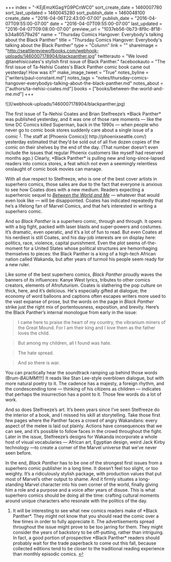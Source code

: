 +++
index = "-KEjEmzKGagYG9PCnWC0"
sort_create_date = 1460007780
sort_last_updated = 1460045280
sort_publish_date = 1460048100
create_date = "2016-04-06T22:43:00-07:00"
publish_date = "2016-04-07T09:55:00-07:00"
date = "2016-04-07T09:55:00-07:00"
last_updated = "2016-04-07T09:08:00-07:00"
preview_url = "1037eb56-0b73-8f9c-8f18-b34a80579a26"
name = "Thursday Comics Hangover: Everybody's talking about the Black Panther"
title = "Thursday Comics Hangover: Everybody's talking about the Black Panther"
type = "Column"
link = ""
shareimage = "http://seattlereviewofbooks.com/webhook-uploads/1460007178904/blackpanther.jpg"
twitterauto = "We loved @tanehisicoates's stylish first issue of Black Panther."
facebookauto = "The first issue of Ta-Nehisi Coates's Black Panther comic book came out yesterday! How was it?"
make_image_tweet = "True"
notes_byline = ["writers/paul-constant.md"]
notes_tags = "notes/thursday-comics-hangover-everybodys-talking-about-the-black-panther.md"
notes_about = ["authors/ta-nehisi-coates.md"]
books = ["books/between-the-world-and-me.md"]
+++
<p class="image-left">![](/webhook-uploads/1460007178904/blackpanther.jpg)</p>The first issue of Ta-Nehisi Coates and Brian Stelfreeze’s *Black Panther* was published yesterday, and it was one of those rare moments — like the time DC Comics killed Superman, back in the 1990s — when people who never go to comic book stores suddenly care about a single issue of a comic <sup><a href="#en-2016-04-07-01" id="enr-2016-04-07-01">1</a></sup>. The staff at [Phoenix Comics]( http://phoenixseattle.com/) yesterday estimated that they’d be sold out of all five dozen copies of the comic on their shelves by the end of the day. (That number doesn’t even include the issues that regular Phoenix customers like myself had reserved months ago.) Clearly, *Black Panther* is pulling new and long-since-lapsed readers into comics stores, a feat which not even a seemingly relentless onslaught of comic book movies can manage.

With all due respect to Stelfreeze, who is one of the best cover artists in superhero comics, those sales are due to the fact that everyone is anxious to see how Coates does with a new medium. Readers expecting a superheroic sequel to [*Between the World and Me*]( http://seattlereviewofbooks.com/reviews/the-seattle-of-your-nightmares/) — whatever that would even look like — will be disappointed. Coates has indicated repeatedly that he’s a lifelong fan of Marvel Comics, and that he’s interested in writing a superhero comic. 

And so *Black Panther* is a superhero comic, through and through. It opens with a big fight, packed with laser blasts and super-powers and costumes. It’s dramatic, even operatic, and it’s a lot of fun to read. But even Coates at his nerdiest is still Coates, and his day-job interests are on display here: politics, race, violence, capital punishment. Even the plot seems of-the-moment for a United States whose political structures are hemorrhaging themselves to pieces: the Black Panther is a king of a high-tech African nation called Wakanda, but after years of turmoil his people seem ready for a new ruler.

Like some of the best superhero comics, *Black Panther* proudly waves the banners of its influences: Kanye West lyrics, tributes to other comics creators, elements of Afrofuturism. Coates is slathering the pop culture on thick, here, and it’s delicious. He's especially gifted at dialogue; the economy of word balloons and captions often escapes writers more used to the vast expanse of prose, but the words on the page in *Black Panther* strike just the right mix of portentousness, exposition, and brevity. Here’s the Black Panther’s internal monologue from early in the issue:

<blockquote>I came here to praise the heart of my country, the vibranium miners of the Great Mound. For I am their king and I love them as the father loves the child.</blockquote>

<blockquote>But among my children, all I found was hate.</blockquote>

<blockquote>The hate spread.</blockquote>

<blockquote>And so there is war.</blockquote>

You can practically hear the soundtrack ramping up behind those words (Brum-*BAUMM*!!!!)  It reads like Stan Lee-style overblown dialogue, but with more natural poetry to it. The cadence has a majesty, a foreign rhythm, and the condescending tone — thinking of his citizens as children — indicates that perhaps the insurrection has a point to it. Those few words do a lot of work.

And so does Stelfreeze’s art. It’s been years since I’ve seen Stelfreeze do the interior of a book, and I missed his skill at storytelling. Take those first few pages where the Panther faces a crowd of angry Wakandans: every aspect of the melee is laid out plainly. Actions have consequences that we can see, and it’s possible to follow faces in the crowd throughout the fight. Later in the issue, Stelfreeze’s designs for Wakanda incorporate a whole host of visual vocabularies — African art, Egyptian design, weird Jack Kirby technology —to create a corner of the Marvel universe that we’ve never seen before.

In the end, *Black Panther* has to be one of the strongest first issues from a superhero comic publisher in a long time. It doesn’t feel too slight, or too weighty. It’s a ridiculously stylish package, with production values that put most of Marvel’s other output to shame. And it firmly situates a long-standing Marvel character into his own corner of the world, finally giving him a role and a purpose and a voice after years of disuse. This is what superhero comics should be doing all the time: crafting cultural moments around unique characters who resonate with the politics of the day.

<ol class="endnotes">
    <li id="en-2016-04-07-01">
        <p> It will be interesting to see what new comics readers make of *Black Panther*. They might not know that you should read the comic over a few times in order to fully appreciate it. The advertisements spread throughout the issue might prove to be too jarring for them. They might consider the years of backstory to be off-putting, rather than intriguing. In fact, a good portion of prospective *Black Panther* readers should probably wait for the trade paperback to come out this fall, because collected editions tend to be closer to the traditional reading experience than monthly episodic comics.
<a href="#enr-2016-04-07-01">&#8617;</a></p>
    </li>



